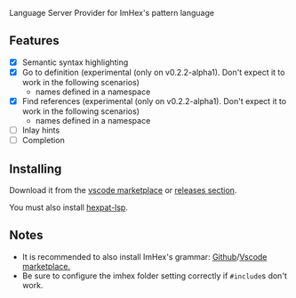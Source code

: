 Language Server Provider for ImHex's pattern language

## Features
- [x] Semantic syntax highlighting
- [X] Go to definition (experimental (only on v0.2.2-alpha1). Don't expect it to work in the following scenarios)
    * names defined in a namespace
- [X] Find references (experimental (only on v0.2.2-alpha1). Don't expect it to work in the following scenarios)
    * names defined in a namespace
- [ ] Inlay hints
- [ ] Completion

## Installing
Download it from the [vscode marketplace](https://marketplace.visualstudio.com/items?itemName=calcoph.hexpat-language-server) or [releases section](https://github.com/Calcoph/vscode-hexpat-lsp/releases).

You must also install [hexpat-lsp](https://github.com/Calcoph/hexpat-lsp).

## Notes
* It is recommended to also install ImHex's grammar: [Github](https://github.com/Calcoph/vscode-hexpat)/[Vscode marketplace.](https://marketplace.visualstudio.com/items?itemName=calcoph.vscode-hexpat)
* Be sure to configure the imhex folder setting correctly if `#include`s don't work.